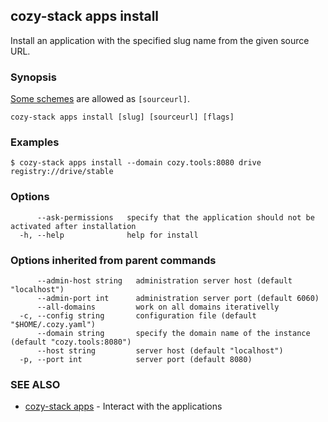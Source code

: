 ## cozy-stack apps install

Install an application with the specified slug name
from the given source URL.

### Synopsis

[Some schemes](../../docs/apps.md#sources) are allowed as `[sourceurl]`.

```
cozy-stack apps install [slug] [sourceurl] [flags]
```

### Examples

```
$ cozy-stack apps install --domain cozy.tools:8080 drive registry://drive/stable
```

### Options

```
      --ask-permissions   specify that the application should not be activated after installation
  -h, --help              help for install
```

### Options inherited from parent commands

```
      --admin-host string   administration server host (default "localhost")
      --admin-port int      administration server port (default 6060)
      --all-domains         work on all domains iterativelly
  -c, --config string       configuration file (default "$HOME/.cozy.yaml")
      --domain string       specify the domain name of the instance (default "cozy.tools:8080")
      --host string         server host (default "localhost")
  -p, --port int            server port (default 8080)
```

### SEE ALSO

* [cozy-stack apps](cozy-stack_apps.md)	 - Interact with the applications

